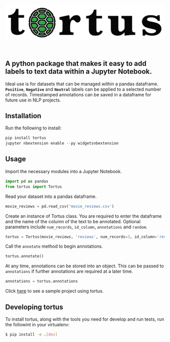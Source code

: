 <p align='center'>
    <img width="750" src="docs/_static/tortus_logo.svg" alt="tortus logo">
</p>
<br>

## A python package that makes it easy to add labels to text data within a Jupyter Notebook.

Ideal use is for datasets that can be managed within a pandas dataframe. **``Positive``**, **``Negative``** 
and **``Neutral``** labels can be applied to a selected number of records. Timestamped annotations 
can be saved in a dataframe for future use in NLP projects.

## Installation

Run the following to install:
```python
pip install tortus
jupyter nbextension enable --py widgetsnbextension
```

## Usage
Import the necessary modules into a Jupyter Notebook.  

```python
import pd as pandas
from tortus import Tortus
```  

Read your dataset into a pandas dataframe.  

```python
movie_reviews = pd.read_csv('movie_reviews.csv')
```  

Create an instance of Tortus class. You are required to enter the dataframe and the name 
of the column of the text to be annotated. Optional parameters include ``num_records``, 
``id_column``, ``annotations`` and ``random``.  

```python
tortus = Tortus(movie_reviews, 'reviews', num_records=3, id_column='review_id')
```  

Call the ``annotate`` method to begin annotations.  

```python
tortus.annotate()
```  

At any time, annotations can be stored into an object. This can be passed to ``annotations`` if further
annotations are required at a later time.  

```python
annotations = tortus.annotations
```  

Click [here](https://github.com/SiphuLangeni/tortus/tree/master/sample_project) to see a sample project using tortus.  

## Developing tortus  

To install tortus, along with the tools you need for develop and run tests, run the followint in your virtualenv:  

```bash
$ pip install -e .[dev]
``` 
